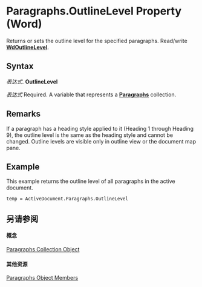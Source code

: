 
# Paragraphs.OutlineLevel Property (Word)

Returns or sets the outline level for the specified paragraphs. Read/write  **[WdOutlineLevel](44a38f7e-355c-3ff3-1408-0972f20778d2.md)**.


## Syntax

 _表达式_. **OutlineLevel**

 _表达式_ Required. A variable that represents a **[Paragraphs](bdc7a183-2a98-7d47-c86a-5cecd6c91449.md)** collection.


## Remarks

If a paragraph has a heading style applied to it (Heading 1 through Heading 9), the outline level is the same as the heading style and cannot be changed. Outline levels are visible only in outline view or the document map pane.


## Example

This example returns the outline level of all paragraphs in the active document.


```
temp = ActiveDocument.Paragraphs.OutlineLevel
```


## 另请参阅


#### 概念


[Paragraphs Collection Object](bdc7a183-2a98-7d47-c86a-5cecd6c91449.md)
#### 其他资源


[Paragraphs Object Members](http://msdn.microsoft.com/library/490e2695-3cdd-4906-f730-583d18486aa2%28Office.15%29.aspx)